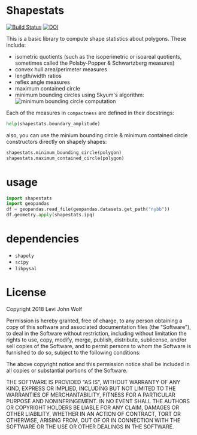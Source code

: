 # Shapestats
[![Build Status](https://travis-ci.org/ljwolf/shapestats.svg?branch=master)](https://travis-ci.org/ljwolf/shapestats)
[![DOI](https://zenodo.org/badge/143476127.svg)](https://zenodo.org/badge/latestdoi/143476127)

This is a basic library to compute shape statistics about polygons. 
These include:
- isometric quotients (such as the isoperimetric or isoareal quotients, sometimes called the Polsby-Popper & Schwartzberg measures)
- convex hull area/perimeter measures
- length/width ratios
- reflex angle measures
- maximum contained circle
- minimum bounding circles using Skyum's algorithm:
![minimum bounding circle computation](https://raw.githubusercontent.com/ljwolf/shapestats/master/_img/minbc.gif)

Each of the measures in `compactness` are defined in their docstrings:
```python
help(shapestats.boundary_amplitude)
```

also, you can use the minium bounding circle & minimum contained circle constructors directly on shapely shapes:

```python
shapestats.minimum_bounding_circle(polygon)
shapestats.maximum_contained_circle(polygon)
```

# usage

```python
import shapestats
import geopandas
df = geopandas.read_file(geopandas.datasets.get_path("nybb"))
df.geometry.apply(shapestats.ipq)
```

# dependencies
- `shapely`
- `scipy`
- `libpysal`

# License
Copyright 2018 Levi John Wolf

Permission is hereby granted, free of charge, to any person obtaining a copy of this software and associated documentation files (the "Software"), to deal in the Software without restriction, including without limitation the rights to use, copy, modify, merge, publish, distribute, sublicense, and/or sell copies of the Software, and to permit persons to whom the Software is furnished to do so, subject to the following conditions:

The above copyright notice and this permission notice shall be included in all copies or substantial portions of the Software.

THE SOFTWARE IS PROVIDED "AS IS", WITHOUT WARRANTY OF ANY KIND, EXPRESS OR IMPLIED, INCLUDING BUT NOT LIMITED TO THE WARRANTIES OF MERCHANTABILITY, FITNESS FOR A PARTICULAR PURPOSE AND NONINFRINGEMENT. IN NO EVENT SHALL THE AUTHORS OR COPYRIGHT HOLDERS BE LIABLE FOR ANY CLAIM, DAMAGES OR OTHER LIABILITY, WHETHER IN AN ACTION OF CONTRACT, TORT OR OTHERWISE, ARISING FROM, OUT OF OR IN CONNECTION WITH THE SOFTWARE OR THE USE OR OTHER DEALINGS IN THE SOFTWARE.
